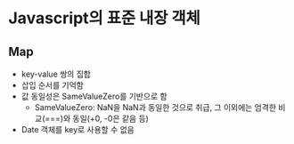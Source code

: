 # Javascript의 표준 내장 객체
## Map
* key-value 쌍의 집합
* 삽입 순서를 기억함
* 값 동일성은 SameValueZero를 기반으로 함
  * SameValueZero: NaN을 NaN과 동일한 것으로 취급, 그 이외에는 엄격한 비교(===)와 동일(+0, -0은 같음 등)
* Date 객체를 key로 사용할 수 없음
